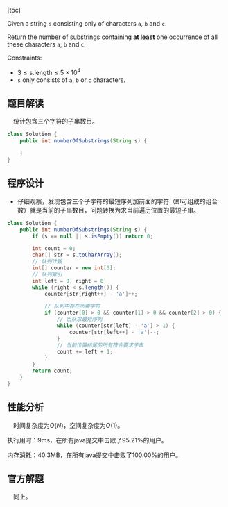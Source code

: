 [toc]

Given a string `s` consisting only of characters `a`, `b` and `c`.

Return the number of substrings containing **at least** one occurrence of all these characters `a`, `b` and `c`.



Constraints:

* $3 \le \text{s.length} \le 5 \times 10^4$
* `s` only consists of `a`, `b` or `c` characters.



## 题目解读

&emsp;统计包含三个字符的子串数目。

```java
class Solution {
    public int numberOfSubstrings(String s) {

    }
}
```

## 程序设计

* 仔细观察，发现包含三个子字符的最短序列加前面的字符（即可组成的组合数）就是当前的子串数目，问题转换为求当前遍历位置的最短子串。

```java
class Solution {
    public int numberOfSubstrings(String s) {
        if (s == null || s.isEmpty()) return 0;

        int count = 0;
        char[] str = s.toCharArray();
        // 队列计数
        int[] counter = new int[3];
        // 队列索引
        int left = 0, right = 0;
        while (right < s.length()) {
            counter[str[right++] - 'a']++;

            // 队列中存在所需字符
            if (counter[0] > 0 && counter[1] > 0 && counter[2] > 0) {
                // 出队求最短序列
                while (counter[str[left] - 'a'] > 1) {
                    counter[str[left++] - 'a']--;
                }
                // 当前位置结尾的所有符合要求子串
                count += left + 1;
            }
        }
        return count;
    }
}
```

## 性能分析

&emsp;时间复杂度为$O(N)$，空间复杂度为$O(1)$。

执行用时：9ms，在所有java提交中击败了95.21%的用户。

内存消耗：40.3MB，在所有java提交中击败了100.00%的用户。

## 官方解题

&emsp;同上。